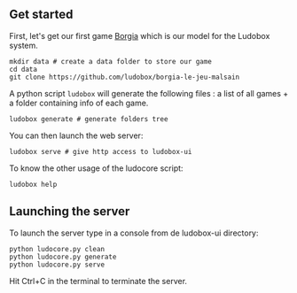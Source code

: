## Get started

First, let's get our first game [Borgia](https://github.com/ludobox/borgia-le-jeu-malsain) which is our model for the Ludobox system.

    mkdir data # create a data folder to store our game
    cd data
    git clone https://github.com/ludobox/borgia-le-jeu-malsain

A python script ```ludobox``` will generate the following files : a list of all games + a folder containing info of each game.

    ludobox generate # generate folders tree

You can then launch the web server:

    ludobox serve # give http access to ludobox-ui

To know the other usage of the ludocore script:

    ludobox help

## Launching the server

To launch the server type in a console from de ludobox-ui directory:

    python ludocore.py clean
    python ludocore.py generate
    python ludocore.py serve

Hit Ctrl+C in the terminal to terminate the server.
